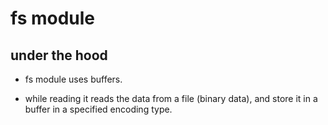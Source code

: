 # fs module

## under the hood

- fs module uses buffers.

- while reading it reads the data from a file (binary data), and store it in a buffer in a specified encoding type.
